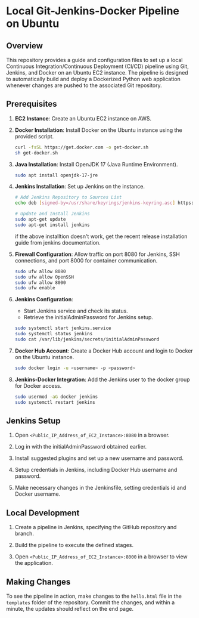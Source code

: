 # Local Git-Jenkins-Docker Pipeline on Ubuntu

## Overview

This repository provides a guide and configuration files to set up a local Continuous Integration/Continuous Deployment (CI/CD) pipeline using Git, Jenkins, and Docker on an Ubuntu EC2 instance. The pipeline is designed to automatically build and deploy a Dockerized Python web application whenever changes are pushed to the associated Git repository.

## Prerequisites

1. **EC2 Instance**: Create an Ubuntu EC2 instance on AWS.

2. **Docker Installation**: Install Docker on the Ubuntu instance using the provided script.

    ```bash
    curl -fsSL https://get.docker.com -o get-docker.sh
    sh get-docker.sh
    ```

3. **Java Installation**: Install OpenJDK 17 (Java Runtime Environment).

    ```bash
    sudo apt install openjdk-17-jre
    ```

4. **Jenkins Installation**: Set up Jenkins on the instance.

    ```bash
    # Add Jenkins Repository to Sources List
    echo deb [signed-by=/usr/share/keyrings/jenkins-keyring.asc] https://pkg.jenkins.io/debian binary/ | sudo tee /etc/apt/sources.list.d/jenkins.list > /dev/null

    # Update and Install Jenkins
    sudo apt-get update
    sudo apt-get install jenkins
    ```
    if the above installtion doesn't work, get the recent release installation guide from jenkins documentation.

5. **Firewall Configuration**: Allow traffic on port 8080 for Jenkins, SSH connections, and port 8000 for container communication.

    ```bash
    sudo ufw allow 8080
    sudo ufw allow OpenSSH
    sudo ufw allow 8000
    sudo ufw enable
    ```

6. **Jenkins Configuration**:
    - Start Jenkins service and check its status.
    - Retrieve the initialAdminPassword for Jenkins setup.

    ```bash
    sudo systemctl start jenkins.service
    sudo systemctl status jenkins
    sudo cat /var/lib/jenkins/secrets/initialAdminPassword
    ```

7. **Docker Hub Account**: Create a Docker Hub account and login to Docker on the Ubuntu instance.

    ```bash
    sudo docker login -u <username> -p <password>
    ```

8. **Jenkins-Docker Integration**: Add the Jenkins user to the docker group for Docker access.

    ```bash
    sudo usermod -aG docker jenkins
    sudo systemctl restart jenkins
    ```

## Jenkins Setup

1. Open `<Public_IP_Address_of_EC2_Instance>:8080` in a browser.

2. Log in with the initialAdminPassword obtained earlier.

3. Install suggested plugins and set up a new username and password.

4. Setup credentials in Jenkins, including Docker Hub username and password.

5. Make necessary changes in the Jenkinsfile, setting credentials id and Docker username.

## Local Development

1. Create a pipeline in Jenkins, specifying the GitHub repository and branch.

2. Build the pipeline to execute the defined stages.

3. Open `<Public_IP_Address_of_EC2_Instance>:8000` in a browser to view the application.

## Making Changes

To see the pipeline in action, make changes to the `hello.html` file in the `templates` folder of the repository. Commit the changes, and within a minute, the updates should reflect on the end page.
